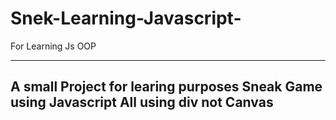 # Snek-Learning-Javascript-
For Learning Js OOP 

---------------------------------------------------------------------------
A small Project for learing purposes 
Sneak Game using Javascript 
All using div not Canvas
---------------------------------------------------------------------------

